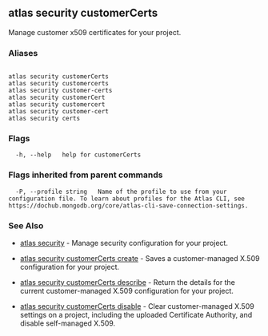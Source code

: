 ## atlas security customerCerts

Manage customer x509 certificates for your project.




### Aliases
```

atlas security customerCerts
atlas security customercerts
atlas security customer-certs
atlas security customerCert
atlas security customercert
atlas security customer-cert
atlas security certs
```



### Flags

```
  -h, --help   help for customerCerts

```


### Flags inherited from parent commands

```
  -P, --profile string   Name of the profile to use from your configuration file. To learn about profiles for the Atlas CLI, see https://dochub.mongodb.org/core/atlas-cli-save-connection-settings.

```

### See Also


* [atlas security](atlas_security.md)	- Manage security configuration for your project.

* [atlas security customerCerts create](atlas_security_customerCerts_create.md)	- Saves a customer-managed X.509 configuration for your project.

* [atlas security customerCerts describe](atlas_security_customerCerts_describe.md)	- Return the details for the current customer-managed X.509 configuration for your project.

* [atlas security customerCerts disable](atlas_security_customerCerts_disable.md)	- Clear customer-managed X.509 settings on a project, including the uploaded Certificate Authority, and disable self-managed X.509.



